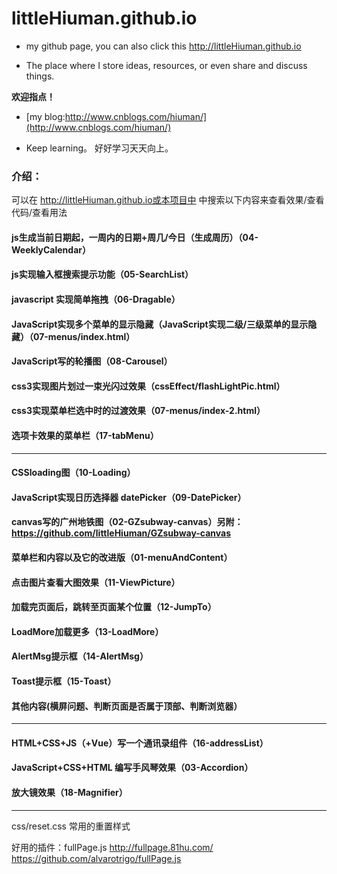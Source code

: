 # littleHiuman.github.io

- my github page, you can also click this http://littleHiuman.github.io

- The place where I store ideas, resources, or even share and discuss things.

**欢迎指点！**

- [my blog:http://www.cnblogs.com/hiuman/](http://www.cnblogs.com/hiuman/)

- Keep learning。 好好学习天天向上。

### 介绍：

可以在 http://littleHiuman.github.io或本项目中 中搜索以下内容来查看效果/查看代码/查看用法

#### js生成当前日期起，一周内的日期+周几/今日（生成周历）（04-WeeklyCalendar）
#### js实现输入框搜索提示功能（05-SearchList）
#### javascript 实现简单拖拽（06-Dragable）
#### JavaScript实现多个菜单的显示隐藏（JavaScript实现二级/三级菜单的显示隐藏）（07-menus/index.html）
#### JavaScript写的轮播图（08-Carousel）
#### css3实现图片划过一束光闪过效果（cssEffect/flashLightPic.html）
#### css3实现菜单栏选中时的过渡效果（07-menus/index-2.html）
#### 选项卡效果的菜单栏（17-tabMenu）
---
#### CSSloading图（10-Loading）
#### JavaScript实现日历选择器 datePicker（09-DatePicker）
#### canvas写的广州地铁图（02-GZsubway-canvas）另附：https://github.com/littleHiuman/GZsubway-canvas
#### 菜单栏和内容以及它的改进版（01-menuAndContent）
#### 点击图片查看大图效果（11-ViewPicture）
#### 加载完页面后，跳转至页面某个位置（12-JumpTo）
#### LoadMore加载更多（13-LoadMore）
#### AlertMsg提示框（14-AlertMsg）
#### Toast提示框（15-Toast）
#### 其他内容(横屏问题、判断页面是否属于顶部、判断浏览器）
---
#### HTML+CSS+JS（+Vue）写一个通讯录组件（16-addressList）
#### JavaScript+CSS+HTML 编写手风琴效果（03-Accordion）
#### 放大镜效果（18-Magnifier）
---
css/reset.css  常用的重置样式

好用的插件：fullPage.js http://fullpage.81hu.com/ https://github.com/alvarotrigo/fullPage.js
